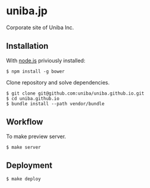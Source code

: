
# uniba.jp

Corporate site of Uniba Inc.

## Installation

With [node.js](http://nodejs.org/) priviously installed:

    $ npm install -g bower

Clone repository and solve dependencies.

    $ git clone git@github.com:uniba/uniba.github.io.git
    $ cd uniba.github.io
    $ bundle install --path vendor/bundle

## Workflow

To make preview server.

    $ make server

## Deployment

    $ make deploy

